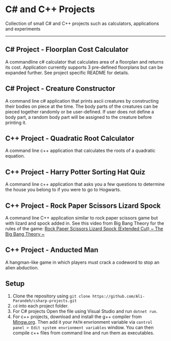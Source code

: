 # C# and C++ Projects

Collection of small C# and C++ projects such as calculators, applications and experiments

---

## C# Project - Floorplan Cost Calculator

A commandline c# calculator that calculates area of a floorplan and returns its cost. Application currently supports 3 pre-defined floorplans but can be expanded further. See project specific README for details.

## C# Project - Creature Constructor

A command line c# application that prints ascii creatures by constructing their bodies on piece at the time. The body parts of the creatures can be pieced together randomly or be user-defined. If user does not define a body part, a random body part will be assigned to the creature before printing it.

## C++ Project - Quadratic Root Calculator

A command line c++ application that calculates the roots of a quadratic equation.

## C++ Project - Harry Potter Sorting Hat Quiz

A command line c++ application that asks you a few questions to determine the house you belong to if you were to go to Hogwarts.

## C++ Project - Rock Paper Scissors Lizard Spock

A command line C++ application similar to rock paper scissors game but with lizard and spock added in.
See this video from Big Bang Theory for the rules of the game: [Rock Paper Scissors Lizard Spock (Extended Cut) ~ The Big Bang Theory ~](https://www.youtube.com/watch?v=x5Q6-wMx-K8)

## C++ Project - Anducted Man

A hangman-like game in which players must crack a codeword to stop an alien abduction.

## Setup

1. Clone the repository using `git clone https://github.com/Ali-Parandeh/csharp-projects.git`
2. `cd` into each project folder.
3. For C# projects Open the file using Visual Studio and run `dotnet run`.
4. For c++ projects, download and install the g++ compiler from [Mingw.org](http://mingw.org/). Then add it your `PATH` envrionment variable via `control panel > Edit system envrionment variables` window. You can then compile c++ files from command line and run them as executables.
